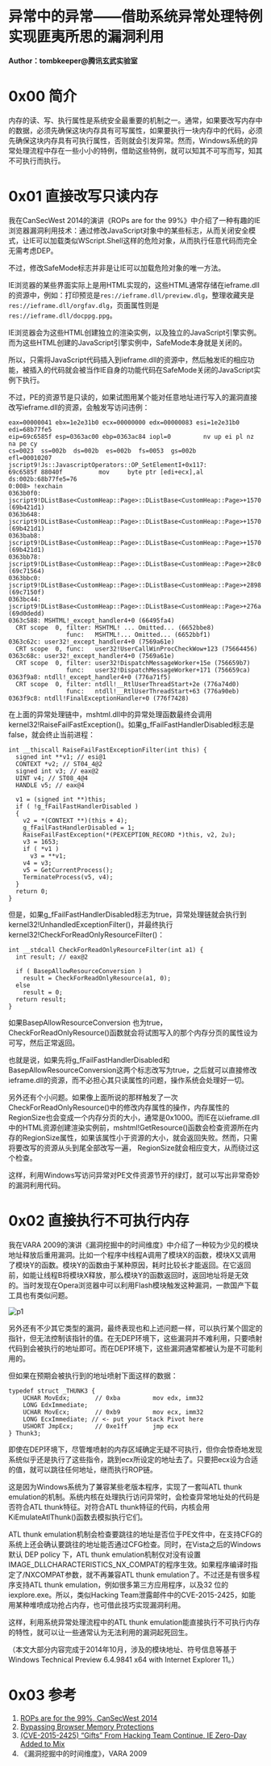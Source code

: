# 异常中的异常——借助系统异常处理特例实现匪夷所思的漏洞利用

**Author：tombkeeper@腾讯玄武实验室**

0x00 简介
=====

内存的读、写、执行属性是系统安全最重要的机制之一。通常，如果要改写内存中的数据，必须先确保这块内存具有可写属性，如果要执行一块内存中的代码，必须先确保这块内存具有可执行属性，否则就会引发异常。然而，Windows系统的异常处理流程中存在一些小小的特例，借助这些特例，就可以知其不可写而写，知其不可执行而执行。

0x01 直接改写只读内存
=====

我在CanSecWest 2014的演讲《ROPs are for the 99%》中介绍了一种有趣的IE浏览器漏洞利用技术：通过修改JavaScript对象中的某些标志，从而关闭安全模式，让IE可以加载类似WScript.Shell这样的危险对象，从而执行任意代码而完全无需考虑DEP。

不过，修改SafeMode标志并非是让IE可以加载危险对象的唯一方法。

IE浏览器的某些界面实际上是用HTML实现的，这些HTML通常存储在ieframe.dll的资源中，例如：打印预览是`res://ieframe.dll/preview.dlg`，整理收藏夹是`res://ieframe.dll/orgfav.dlg`，页面属性则是`res://ieframe.dll/docppg.ppg`。

IE浏览器会为这些HTML创建独立的渲染实例，以及独立的JavaScript引擎实例。而为这些HTML创建的JavaScript引擎实例中，SafeMode本身就是关闭的。

所以，只需将JavaScript代码插入到ieframe.dll的资源中，然后触发IE的相应功能，被插入的代码就会被当作IE自身的功能代码在SafeMode关闭的JavaScript实例下执行。

不过，PE的资源节是只读的，如果试图用某个能对任意地址进行写入的漏洞直接改写ieframe.dll的资源，会触发写访问违例：

```
eax=00000041 ebx=1e2e31b0 ecx=00000000 edx=00000083 esi=1e2e31b0 edi=68b77fe5
eip=69c6585f esp=0363ac00 ebp=0363ac84 iopl=0         nv up ei pl nz na pe cy
cs=0023  ss=002b  ds=002b  es=002b  fs=0053  gs=002b             efl=00010207
jscript9!Js::JavascriptOperators::OP_SetElementI+0x117:
69c6585f 88040f          mov     byte ptr [edi+ecx],al      ds:002b:68b77fe5=76
0:008> !exchain
0363b0f0: jscript9!DListBase<CustomHeap::Page>::DListBase<CustomHeap::Page>+1570 (69b421d1)
0363b648: jscript9!DListBase<CustomHeap::Page>::DListBase<CustomHeap::Page>+1570 (69b421d1)
0363bab8: jscript9!DListBase<CustomHeap::Page>::DListBase<CustomHeap::Page>+1570 (69b421d1)
0363bb78: jscript9!DListBase<CustomHeap::Page>::DListBase<CustomHeap::Page>+28c0 (69c71564)
0363bbc0: jscript9!DListBase<CustomHeap::Page>::DListBase<CustomHeap::Page>+2898 (69c7150f)
0363bc44: jscript9!DListBase<CustomHeap::Page>::DListBase<CustomHeap::Page>+276a (69d0dedd)
0363c588: MSHTML!_except_handler4+0 (66495fa4)
  CRT scope  0, filter: MSHTML! ... Omitted... (6652bbe8) 
                func:   MSHTML!... Omitted... (6652bbf1)
0363c62c: user32!_except_handler4+0 (7569a61e)
  CRT scope  0, func:   user32!UserCallWinProcCheckWow+123 (75664456)
0363c68c: user32!_except_handler4+0 (7569a61e)
  CRT scope  0, filter: user32!DispatchMessageWorker+15e (756659b7)
                func:   user32!DispatchMessageWorker+171 (756659ca)
0363f9a8: ntdll!_except_handler4+0 (776a71f5)
  CRT scope  0, filter: ntdll!__RtlUserThreadStart+2e (776a74d0)
                func:   ntdll!__RtlUserThreadStart+63 (776a90eb)
0363f9c8: ntdll!FinalExceptionHandler+0 (776f7428)

```

在上面的异常处理链中，mshtml.dll中的异常处理函数最终会调用kernel32!RaiseFailFastException()。如果g_fFailFastHandlerDisabled标志是false，就会终止当前进程：

```
int __thiscall RaiseFailFastExceptionFilter(int this) {
  signed int **v1; // esi@1
  CONTEXT *v2; // ST04_4@2
  signed int v3; // eax@2
  UINT v4; // ST08_4@4
  HANDLE v5; // eax@4

  v1 = (signed int **)this;
  if ( !g_fFailFastHandlerDisabled )
  {
    v2 = *(CONTEXT **)(this + 4);
    g_fFailFastHandlerDisabled = 1;
    RaiseFailFastException(*(PEXCEPTION_RECORD *)this, v2, 2u);
    v3 = 1653;
    if ( *v1 )
      v3 = **v1;
    v4 = v3;
    v5 = GetCurrentProcess();
    TerminateProcess(v5, v4);
  }
  return 0;
}

```

但是，如果g_fFailFastHandlerDisabled标志为true，异常处理链就会执行到kernel32!UnhandledExceptionFilter()，并最终执行kernel32!CheckForReadOnlyResourceFilter()：

```
int __stdcall CheckForReadOnlyResourceFilter(int a1) {
  int result; // eax@2

  if ( BasepAllowResourceConversion )
    result = CheckForReadOnlyResource(a1, 0);
  else
    result = 0;
  return result;
}

```

如果BasepAllowResourceConversion 也为true，CheckForReadOnlyResource()函数就会将试图写入的那个内存分页的属性设为可写，然后正常返回。

也就是说，如果先将g_fFailFastHandlerDisabled和BasepAllowResourceConversion这两个标志改写为true，之后就可以直接修改ieframe.dll的资源，而不必担心其只读属性的问题，操作系统会处理好一切。

另外还有个小问题。如果像上面所说的那样触发了一次CheckForReadOnlyResource()中的修改内存属性的操作，内存属性的RegionSize也会变成一个内存分页的大小，通常是0x1000。而IE在以ieframe.dll中的HTML资源创建渲染实例前，mshtml!GetResource()函数会检查资源所在内存的RegionSize属性，如果该属性小于资源的大小，就会返回失败。然而，只需将要改写的资源从头到尾全部改写一遍， RegionSize就会相应变大，从而绕过这个检查。

这样，利用Windows写访问异常对PE文件资源节开的绿灯，就可以写出非常奇妙的漏洞利用代码。

0x02 直接执行不可执行内存
=====

我在VARA 2009的演讲《漏洞挖掘中的时间维度》中介绍了一种较为少见的模块地址释放后重用漏洞。比如一个程序中线程A调用了模块X的函数，模块X又调用了模块Y的函数。模块Y的函数由于某种原因，耗时比较长才能返回。在它返回前，如能让线程B将模块X释放，那么模块Y的函数返回时，返回地址将是无效的。当时发现在Opera浏览器中可以利用Flash模块触发这种漏洞，一款国产下载工具也有类似问题。

![p1](http://drops.javaweb.org/uploads/images/6249bf169b4f510363e05bc4246ee7524df48122.jpg)

另外还有不少其它类型的漏洞，最终表现也和上述问题一样，可以执行某个固定的指针，但无法控制该指针的值。在无DEP环境下，这些漏洞并不难利用，只要喷射代码到会被执行的地址即可。而在DEP环境下，这些漏洞通常都被认为是不可能利用的。

但如果在预期会被执行到的地址喷射下面这样的数据：

```
typedef struct _THUNK3 {
    UCHAR MovEdx;       // 0xba         mov edx, imm32
    LONG EdxImmediate; 
    UCHAR MovEcx;       // 0xb9         mov ecx, imm32
    LONG EcxImmediate; // <- put your Stack Pivot here
    USHORT JmpEcx;      // 0xe1ff       jmp ecx
} Thunk3;

```

即使在DEP环境下，尽管堆喷射的内存区域确定无疑不可执行，但你会惊奇地发现系统似乎还是执行了这些指令，跳到ecx所设定的地址去了。只要把ecx设为合适的值，就可以跳往任何地址，继而执行ROP链。

这是因为Windows系统为了兼容某些老版本程序，实现了一套叫ATL thunk emulation的机制。系统内核在处理执行访问异常时，会检查异常地址处的代码是否符合ATL thunk特征。对符合ATL thunk特征的代码，内核会用KiEmulateAtlThunk()函数去模拟执行它们。

ATL thunk emulation机制会检查要跳往的地址是否位于PE文件中，在支持CFG的系统上还会确认要跳往的地址能否通过CFG检查。同时，在Vista之后的Windows默认 DEP policy 下，ATL thunk emulation机制仅对没有设置 IMAGE_DLLCHARACTERISTICS_NX_COMPAT的程序生效。如果程序编译时指定了/NXCOMPAT参数，就不再兼容ATL thunk emulation了。不过还是有很多程序支持ATL thunk emulation，例如很多第三方应用程序，以及32 位的 iexplore.exe。所以，类似Hacking Team泄露邮件中的CVE-2015-2425，如能用某种堆喷成功抢占内存，也可借此技巧实现漏洞利用。

这样，利用系统异常处理流程中的ATL thunk emulation能直接执行不可执行内存的特性，就可以让一些通常认为无法利用的漏洞起死回生。

（本文大部分内容完成于2014年10月，涉及的模块地址、符号信息等基于Windows Technical Preview 6.4.9841 x64 with Internet Explorer 11。）

0x03 参考
=====

1.  [ROPs are for the 99%, CanSecWest 2014](https://cansecwest.com/slides/2014/ROPs_are_for_the_99_CanSecWest_2014.pdf)
2.  [Bypassing Browser Memory Protections](https://www.trailofbits.com/resources/bypassing_browser_memory_protections_vista_paper.pdf)
3.  [(CVE-2015-2425) “Gifts” From Hacking Team Continue, IE Zero-Day Added to Mix](http://blog.trendmicro.com/trendlabs-security-intelligence/gifts-from-hacking-team-continue-ie-zero-day-added-to-mix/)
4.  《漏洞挖掘中的时间维度》，VARA 2009